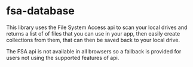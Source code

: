 # fsa-database

This library uses the File System Access api to scan your local drives and returns a list of of files that you can use in your app, then easily create collections from them, that can then be saved back to your local drive.

The FSA api is not available in all browsers so a fallback is provided for users not using the supported features of api.

